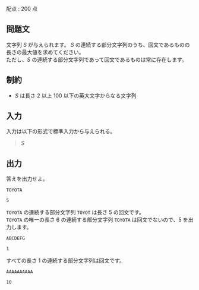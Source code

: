 配点 : $200$ 点

## 問題文

文字列 $S$ が与えられます。 
$S$ の連続する部分文字列のうち、回文であるものの長さの最大値を求めてください。<br>
ただし、$S$ の連続する部分文字列であって回文であるものは常に存在します。

## 制約

- $S$ は長さ $2$ 以上 $100$ 以下の英大文字からなる文字列

## 入力

入力は以下の形式で標準入力から与えられる。

> $S$

## 出力

答えを出力せよ。

```input1
TOYOTA
```

```output1
5
```

`TOYOTA` の連続する部分文字列 `TOYOT` は長さ $5$ の回文です。<br>
`TOYOTA` の唯一の長さ $6$ の連続する部分文字列 `TOYOTA` は回文でないので、$5$ を出力します。

```input2
ABCDEFG
```

```output2
1
```

すべての長さ $1$ の連続する部分文字列は回文です。

```input3
AAAAAAAAAA
```

```output3
10
```